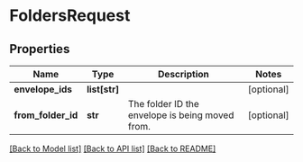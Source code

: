 # FoldersRequest

## Properties
Name | Type | Description | Notes
------------ | ------------- | ------------- | -------------
**envelope_ids** | **list[str]** |  | [optional] 
**from_folder_id** | **str** |  The folder ID the envelope is being moved from. | [optional] 

[[Back to Model list]](../README.md#documentation-for-models) [[Back to API list]](../README.md#documentation-for-api-endpoints) [[Back to README]](../README.md)


